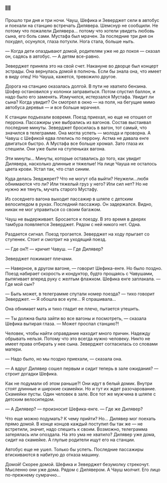 ## III

Прошло три дня и три ночи.
Чауш, Шефика и Зеверджет сели в автобус и поехали на станцию встречать Дилявера.
Шемснур не сообщили.
Не потому что пожалели Дилявера... потому что хотели увидеть любовь сына, его боль сами.
Мустафа был мрачен.
За последние три дня он похудел, осунулся, глаза потухли.
Нога стала, больше ныть.

— Когда дети опаздывают домой, родителям уже не до покоя — сказал он, садясь в автобус. — А детям все-равно.

Зеверджет приняла это на свой счет.
Накануне во дворце был концерт эстрады.
Она вернулась домой в полночь.
Если бы знала она, что имеет в виду отец!
Но Чауша, кажется, тревожило другое.

Дорога на станцию оказалась долгой.
В пути не хватило бензина.
Шофер остановился у колонки заправиться.
Потом спустил баллон, и надо было его заменять.
Измучился, истерзался Мустафа.
Увидит ли сына?
Когда увидит?
Он смотрел в окно — на поля, на бегущие мимо автобуса деревья — и все больше мрачнел.

К станции подъехали вовремя.
Поезд приехал, но еще не отошел от перрона.
Пассажиры уже выбрались из вагонов.
Состав выстаивал последние минуты.
Зеверджет бросилась в вагон, тот самый, что значился в телеграмме.
Она могла успеть — молода и проворна.
А Чавуш с Шефикой едва плелись по перрону.
Астма не давала енге двигаться быстро.
А Мустафа все больше хромал.
Зато глаза их спешили.
Они уже были на ступеньках вагона.

Эти минуты...
Минуты, которые оставались до того, как увидит Дилявера, насколько длинные и тяжелые!
На лице Чауша не осталось цвета крови.
Устал так, что стал синим.

Куда делась Зевджерет?
Что не могут оба выйти?
Неужели...любя обнимаются что ли?
Или тяжелый груз у него?
Или сил нет?
Но не нужно же тянуть, мучать старого Мустафу. 

Из соседнего вагона выходит пассажир в шляпе с детским велосипедом в руках.
Последний пассажир.
Он задержался.
Видно, никак не мог управиться со своим багажом.

Чауш не выдерживает.
Бросается к поезду.
В это время в дверях тамбура появляется Зеверджет.
Рядом с ней никого нет.
Одна.

Раздается сигнал.
Поезд трогается.
Зеверджет на ходу прыгает со ступенек.
Стоит и смотрит на уходящий поезд.

— Где он?! — кричит Чавуш. — Где Дилявер?

Зеверджет пожимает плечами.

— Наверное, в другом вагоне, — говорит Шефика-енге.
Но было поздно.
Поезд набирает скорость и кондуктор, будто прощаясь с Чавушами, вытягивает вперед руку с желтым флажком.
Шефика енге заплакала. — Где мой сын?

— Быть может, в телеграмме спутали номер поезда? — тихо говорит Зеверджет. — Я обошла все купе...
Я спрашивала...

Она обнимает мать и тихо гладит ее плечо, пытается утешить.

— Ты должна была зайти во все вагоны и посмотреть, — сказала Шефика вытирая глаза. — Может проспал станцию?!

Человек, чтобы найти оправдание находит много причин.
Надежду обрывать нельзя.
Потому что это всегда нужно человеку.
Никто не имеет права отбирать у нее сына.
Зеверджет согласилась со словами матери.

— Надо было, но мы поздно приехали, — сказала она.

— А вдруг Дилявер сошел первым и сидит теперь в зале ожидания? — строит догадки Шефика.

Как не подумали об этом раньше?!
Они идут в белый домик.
Внутри стоят длинные и широкие скамейки.
Но и тут их ждет разочарование.
Скамейки пусты.
Один человек в зале.
Все тот же мужчина в шляпе с детским велосипедом.

— А Дилявер? — произносит Шефика-енге. — Где же Дилявер?

Что еще можно подумать?
К чему прийти?
Но...
Дилявер мог поехать прямо домой.
В конце концов каждый поступил бы так же — не встретили, значит, надо спешить к своим.
Возможно, телеграмма затерялась или опоздала.
На это ума не хватило?
Дилявер уже дома, сидит на скамейке.
А глупые родители ищут его на станции.

Автобус еще не ушел.
Только бы успеть.
Последние пассажиры втискиваются в набитую до отказа машину.

Домой!
Скорее домой.
Шефика и Зеверджет безумолку стрекочут.
Мысленно они уже дома.
Рядом с Дилявером.
А Чауш молчит.
Его лицо по-прежнему сумрачно...
